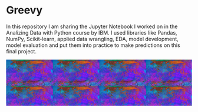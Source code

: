 # Greevy

In this repository I am sharing the Jupyter Notebook I worked on in the Analizing Data with Python course by IBM. 
I used libraries like Pandas, NumPy, Scikit-learn, applied data wrangling, EDA, model development, model evaluation and
put them into practice to make predictions on this final project.

![](https://github.com/isalesp/Greevy/blob/main/images/Tail.png)
